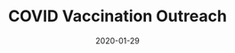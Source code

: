 ---
title: COVID Vaccination Outreach
date: '2020-01-29'
area: clinical
subdomain: Outreach
authors:
  - authorimage: /images/uploads/avatar16.jpg
    authorname: 'Colleen Mallozzi'
    authorrole: Co-PI
  - authorimage: /images/uploads/avatar16.jpg
    authorname: 'Michael Kopinsky'
    authorrole: Co-PI
summary: >-
  Vaccinations are critical to getting the country back on track. This program was designed to reach out to patients who either did not have a patient portal account or have a valid email address on file. The intent here was to try and reach out to patients that Penn Medicine interacted with sometime during the last three years and offer the vaccine based on their availability. The program also asked if they already had received the vaccine or were hesitant. The program reached over 300,000 patients and for the people for whom we had accurate information and indicated interest, the conversion rate was around 60%.
results:
  - result: >-
      300,000+ enrolled
  - result: >-
      12,000+ appointments scheduled
features:
  - feature: Two-way Texting
  - feature: EPIC integration
  - feature: Salesforce integration
spotlight: false
pubs:
  - pubURL: 
    pubname: >-
condition: COVID-19
intervention: COVID Vaccination
outcome: Research trial to compare effectiveness of a saliva based testing approach.
dedicatedpage: false
externalurl: 
label: Clinical 
image: /images/dailycheckin2.jpg
solution_area: COVID-19 Response Solutions
---